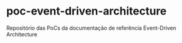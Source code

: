 # poc-event-driven-architecture
Repositório das PoCs da documentação de referência Event-Driven Architecture
